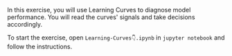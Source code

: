 In this exercise, you will use Learning Curves to diagnose model performance. You will read the curves' signals and take decisions accordingly.

To start the exercise, open `Learning-Curves👇.ipynb` in `jupyter notebook` and follow the instructions.
